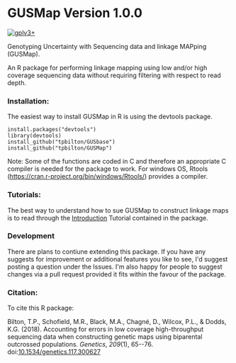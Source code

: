 # GUSMap Version 1.0.0

[![gplv3+](https://img.shields.io/badge/license-GPLv3-blue.svg)](https://www.gnu.org/licenses/gpl.html)

Genotyping Uncertainty with Sequencing data and linkage MAPping (GUSMap).

An R package for performing linkage mapping using low and/or high coverage sequencing data without requiring filtering with respect to read depth.


### Installation:

The easiest way to install GUSMap in R is using the devtools package.

```
install.packages("devtools")
library(devtools)
install_github("tpbilton/GUSbase")
install_github("tpbilton/GUSMap")
```

Note: Some of the functions are coded in C and therefore an appropriate C compiler is needed for the package to work. For windows OS, Rtools (https://cran.r-project.org/bin/windows/Rtools/) provides a compiler. 

### Tutorials:

The best way to understand how to sue GUSMap to construct linkage maps is to read through the [Introduction](inst/doc/Introduction.html) Tutorial contained in the package.

### Development

There are plans to contiune extending this package. If you have any suggests for improvement or additional features you like to see, I'd suggest posting a question under the Issues. I'm also happy for people to suggest changes via a pull request provided it fits within the favour of the package.


### Citation:

To cite this R package:

Bilton, T.P., Schofield, M.R., Black, M.A., Chagn&#233;, D., Wilcox, P.L., & Dodds, K.G. (2018). Accounting for errors in low coverage high-throughput sequencing data when constructing genetic maps using biparental outcrossed populations. *Genetics*, *209*(1), 65--76. doi:[10.1534/genetics.117.300627](http://www.genetics.org/content/209/1/65) 